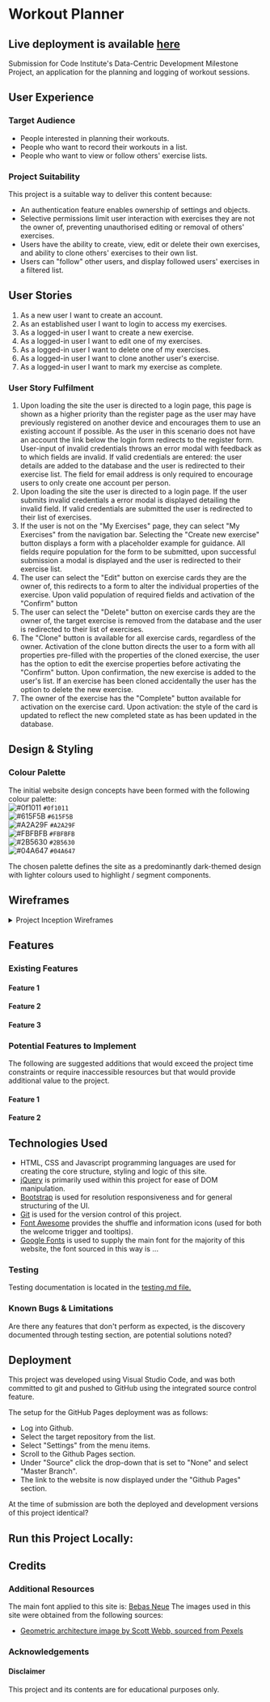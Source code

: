 # Workout Planner

## Live deployment is available [here](https://workout-exercise-planner.herokuapp.com/)

Submission for Code Institute's Data-Centric Development Milestone Project, an application for the planning and logging of workout sessions.

## User Experience

### Target Audience

- People interested in planning their workouts.
- People who want to record their workouts in a list.
- People who want to view or follow others' exercise lists.

### Project Suitability

This project is a suitable way to deliver this content because:

- An authentication feature enables ownership of settings and objects.
- Selective permissions limit user interaction with exercises they are not the owner of, preventing unauthorised editing or removal of others' exercises.
- Users have the ability to create, view, edit or delete their own exercises, and ability to clone others' exercises to their own list.
- Users can "follow" other users, and display followed users' exercises in a filtered list.

## User Stories

1. As a new user I want to create an account.
2. As an established user I want to login to access my exercises.
3. As a logged-in user I want to create a new exercise.
4. As a logged-in user I want to edit one of my exercises.
5. As a logged-in user I want to delete one of my exercises.
6. As a logged-in user I want to clone another user's exercise.
7. As a logged-in user I want to mark my exercise as complete.

### User Story Fulfilment

1. Upon loading the site the user is directed to a login page, this page is shown as a higher priority than the register page as the user may have previously registered on another device and encourages them to use an existing account if possible. As the user in this scenario does not have an account the link below the login form redirects to the register form. User-input of invalid credentials throws an error modal with feedback as to which fields are invalid. If valid credentials are entered: the user details are added to the database and the user is redirected to their exercise list. The field for email address is only required to encourage users to only create one account per person.
2. Upon loading the site the user is directed to a login page. If the user submits invalid credentials a error modal is displayed detailing the invalid field. If valid credentials are submitted the user is redirected to their list of exercises.
3. If the user is not on the "My Exercises" page, they can select "My Exercises" from the navigation bar. Selecting the "Create new exercise" button displays a form with a placeholder example for guidance. All fields require population for the form to be submitted, upon successful submission a modal is displayed and the user is redirected to their exercise list.
4. The user can select the "Edit" button on exercise cards they are the owner of, this redirects to a form to alter the individual properties of the exercise. Upon valid population of required fields and activation of the "Confirm" button
5. The user can select the "Delete" button on exercise cards they are the owner of, the target exercise is removed from the database and the user is redirected to their list of exercises.
6. The "Clone" button is available for all exercise cards, regardless of the owner. Activation of the clone button directs the user to a form with all properties pre-filled with the properties of the cloned exercise, the user has the option to edit the exercise properties before activating the "Confirm" button. Upon confirmation, the new exercise is added to the user's list. If an exercise has been cloned accidentally the user has the option to delete the new exercise.
7. The owner of the exercise has the "Complete" button available for activation on the exercise card. Upon activation: the style of the card is updated to reflect the new completed state as has been updated in the database.

## Design & Styling

### Colour Palette

The initial website design concepts have been formed with the following colour palette:  
![#0f1011](https://placehold.it/15/0f1011/000000?text=+) `#0f1011`  
![#615F5B](https://placehold.it/15/615F5B/000000?text=+) `#615F5B`  
![#A2A29F](https://placehold.it/15/A2A29F/000000?text=+) `#A2A29F`  
![#FBFBFB](https://placehold.it/15/FBFBFB/000000?text=+) `#FBFBFB`  
![#2B5630](https://placehold.it/15/2B5630/000000?text=+) `#2B5630`  
![#04A647](https://placehold.it/15/04A647/000000?text=+) `#04A647`

The chosen palette defines the site as a predominantly dark-themed design with lighter colours used to highlight / segment components.

## Wireframes

<details>
<summary> Project Inception Wireframes </summary>

Basic wireframes have been created upon project inception to aid in the planning stages of this project, these are to be adapted as the project proceeds with further iterations for multiple breakpoints.

#### Mobile Wireframe

![Mobile Inception Wireframe](./static/wireframes/Mobile-List.png)

#### Desktop Wireframe

![Desktop Inception Wireframe](./static/wireframes/Desktop-WeeklyList.png)
</details>

## Features

### Existing Features

#### Feature 1

#### Feature 2

#### Feature 3

### Potential Features to Implement

The following are suggested additions that would exceed the project time constraints or require inaccessible resources but that would provide additional value to the project.

#### Feature 1

#### Feature 2

## Technologies Used

- HTML, CSS and Javascript programming languages are used for creating the core structure, styling and logic of this site.
- [jQuery](https://jquery.com/) is primarily used within this project for ease of DOM manipulation.
- [Bootstrap](https://getbootstrap.com) is used for resolution responsiveness and for general structuring of the UI.
- [Git](https://git-scm.com/) is used for the version control of this project.
- [Font Awesome](https://fontawesome.com/) provides the shuffle and information icons (used for both the welcome trigger and tooltips).
- [Google Fonts](https://fonts.google.com/) is used to supply the main font for the majority of this website, the font sourced in this way is ...

### Testing

Testing documentation is located in the [testing.md file.](./testing.md)

### Known Bugs & Limitations

Are there any features that don't perform as expected, is the discovery documented through testing section, are potential solutions noted?

## Deployment

This project was developed using Visual Studio Code, and was both committed to git and pushed to GitHub using the integrated source control feature.

The setup for the GitHub Pages deployment was as follows:

- Log into Github.
- Select the target repository from the list.
- Select "Settings" from the menu items.
- Scroll to the Github Pages section.
- Under "Source" click the drop-down that is set to "None" and select "Master Branch".
- The link to the website is now displayed under the "Github Pages" section.

At the time of submission are both the deployed and development versions of this project identical?

## Run this Project Locally:

## Credits

### Additional Resources

The main font applied to this site is: [Bebas Neue](https://fonts.google.com/specimen/Bebas+Neue)
The images used in this site were obtained from the following sources:

- [Geometric architecture image by Scott Webb, sourced from Pexels](https://www.pexels.com/photo/abstract-architecture-building-exterior-geometric-593158/)

### Acknowledgements

#### Disclaimer

This project and its contents are for educational purposes only.
